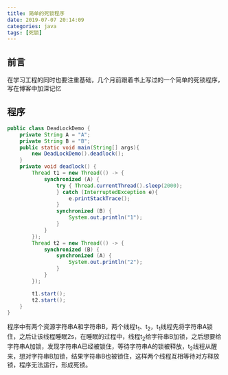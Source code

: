 ```yaml
---
title: 简单的死锁程序
date: 2019-07-07 20:14:09
categories: java
tags: [死锁]
---
```


## 前言

​	在学习工程的同时也要注重基础，几个月前跟着书上写过的一个简单的死锁程序，写在博客中加深记忆

## 程序

```java
public class DeadLockDemo {
    private String A = "A";
    private String B = "B";
    public static void main(String[] args){
        new DeadLockDemo().deadlock();
    }
    private void deadlock() {
        Thread t1 = new Thread(() -> {
            synchronized (A) {
                try { Thread.currentThread().sleep(2000);
                } catch (InterruptedException e){
                    e.printStackTrace();
                }
                synchronized (B) {
                    System.out.println("1");
                }
            }
        });
        Thread t2 = new Thread(() -> {
            synchronized (B) {
                synchronized (A) {
                    System.out.println("2");
                }
            }
        });

        t1.start();
        t2.start();
    }
}
```

​	程序中有两个资源字符串A和字符串B，两个线程t<sub>1</sub>、t<sub>2</sub>，t<sub>1</sub>线程先将字符串A锁住，之后让该线程睡眠2s，在睡眠的过程中，线程t<sub>2</sub>给字符串B加锁，之后想要给字符串A加锁，发现字符串A已经被锁住，等待字符串A的锁被释放，t<sub>2</sub>线程从醒来，想对字符串B加锁，结果字符串B也被锁住，这样两个线程互相等待对方释放锁，程序无法运行，形成死锁。